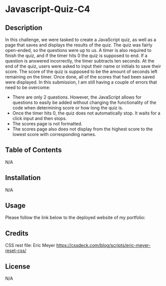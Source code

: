 # Javascript-Quiz-C4

## Description
In this challenge, we were tasked to create a JavaScript quiz, as well as a page that saves and displays the results of the quiz. The quiz was fairly open-ended, so the questions were up to us. A timer is also required to finish the quiz, and if the timer hits 0 the quiz is supposed to end. If a question is answered incorrectly, the timer subtracts ten seconds. At the end of the quiz, users were asked to input their name or initials to save their score. The score of the quiz is supposed to be the amount of seconds left remaining on the timer. Once done, all of the scores that had been saved were displayed. In this submission, I am still having a couple of errors that need to be overcome: <ul>
<li>There are only 2 questions. However, the JavaScript allows for questions to easily be added without changing the functionality of the code when determining score or how long the quiz is.</li>
<li>Once the timer hits 0, the quiz does not automatically stop. It waits for a click input and then stops.</li>
<li>The scores page is not formatted.</li>
<li>The scores page also does not display from the highest score to the lowest score with corresponding names.</li>
</ul>

## Table of Contents

N/A

## Installation

N/A

## Usage

Please follow the link below to the deployed website of my portfolio:

## Credits

CSS rest file: Eric Meyer https://cssdeck.com/blog/scripts/eric-meyer-reset-css/

## License

N/A